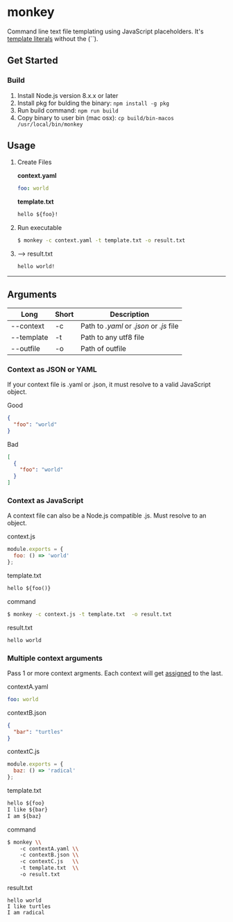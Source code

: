 # monkey

Command line text file templating using JavaScript placeholders. It's [template literals](https://developer.mozilla.org/en-US/docs/Web/JavaScript/Reference/Template_literals) without the (``).

## Get Started

### Build

1.  Install Node.js version 8.x.x or later
2.  Install pkg for bulding the binary: `npm install -g pkg`
3.  Run build command: `npm run build`
4.  Copy binary to user bin (mac osx): `cp build/bin-macos /usr/local/bin/monkey`

## Usage

1.  Create Files

    **context.yaml**

    ```yaml
    foo: world
    ```

    **template.txt**

    ```txt
    hello ${foo}!
    ```

2.  Run executable

    ```bash
    $ monkey -c context.yaml -t template.txt -o result.txt
    ```

3.  --> result.txt

    ```txt
    hello world!
    ```

---

## Arguments

| Long       | Short | Description                              |
| ---------- | ----- | ---------------------------------------- |
| --context  | -c    | Path to _.yaml_ or _.json_ or _.js_ file |
| --template | -t    | Path to any utf8 file                    |
| --outfile  | -o    | Path of outfile                          |

### Context as JSON or YAML

If your context file is .yaml or .json, it must resolve to a valid JavaScript object.

Good

```json
{
  "foo": "world"
}
```

Bad

```json
[
  {
    "foo": "world"
  }
]
```

### Context as JavaScript

A context file can also be a Node.js compatible .js. Must resolve to an object.

context.js

```js
module.exports = {
  foo: () => 'world'
};
```

template.txt

```txt
hello ${foo()}
```

command

```bash
$ monkey -c context.js -t template.txt  -o result.txt
```

result.txt

```txt
hello world
```

### Multiple context arguments

Pass 1 or more context argments. Each context will get [assigned](https://developer.mozilla.org/en-US/docs/Web/JavaScript/Reference/Global_Objects/Object/assign) to the last.

contextA.yaml

```yaml
foo: world
```

contextB.json

```json
{
  "bar": "turtles"
}
```

contextC.js

```js
module.exports = {
  baz: () => 'radical'
};
```

template.txt

```txt
hello ${foo}
I like ${bar}
I am ${baz}
```

command

```bash
$ monkey \\
    -c contextA.yaml \\
    -c contextB.json \\
    -c contextC.js   \\
    -t template.txt  \\
    -o result.txt
```

result.txt

```
hello world
I like turtles
I am radical
```
